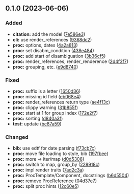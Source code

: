 
<a name="0.1.0"></a>
## 0.1.0 (2023-06-06)

### Added

* **citation:** add the model ([7e586e3](https://github.com/bdarcus/csln/commit/7e586e3))
* **cli:** use render_references ([9368dc2](https://github.com/bdarcus/csln/commit/9368dc2))
* **proc:** options, dates ([4a2a813](https://github.com/bdarcus/csln/commit/4a2a813))
* **proc:** set disabm_condition ([438e484](https://github.com/bdarcus/csln/commit/438e484))
* **proc:** add start of disambiguation ([3b36cf5](https://github.com/bdarcus/csln/commit/3b36cf5))
* **proc:** render_references, render_renderence ([2d4f3f7](https://github.com/bdarcus/csln/commit/2d4f3f7))
* **proc:** grouping, etc. ([e9d8740](https://github.com/bdarcus/csln/commit/e9d8740))

### Fixed

* **proc:** suffix is a letter ([1650d36](https://github.com/bdarcus/csln/commit/1650d36))
* **proc:** missing id field ([eb068e4](https://github.com/bdarcus/csln/commit/eb068e4))
* **proc:** render_references return type ([ae4f13c](https://github.com/bdarcus/csln/commit/ae4f13c))
* **proc:** clippy warning ([31b855f](https://github.com/bdarcus/csln/commit/31b855f))
* **proc:** start at 1 for group index ([172e2f7](https://github.com/bdarcus/csln/commit/172e2f7))
* **proc:** sorting ([d840a3f](https://github.com/bdarcus/csln/commit/d840a3f))
* **test:** update ([bc87a59](https://github.com/bdarcus/csln/commit/bc87a59))

### Changed

* **bib:** use edtf for date parsing ([f73cb7c](https://github.com/bdarcus/csln/commit/f73cb7c))
* **proc:** move file loading to style, bib ([197fbee](https://github.com/bdarcus/csln/commit/197fbee))
* **proc:** more -> iter/map ([d0d5308](https://github.com/bdarcus/csln/commit/d0d5308))
* **proc:** switch to map, group_by ([228918c](https://github.com/bdarcus/csln/commit/228918c))
* **proc:** impl render traits ([7ad2c3a](https://github.com/bdarcus/csln/commit/7ad2c3a))
* **proc:** ProcTemplate/Component, docstrings ([b6d5504](https://github.com/bdarcus/csln/commit/b6d5504))
* **proc:** remove ProcReference ([04d37e7](https://github.com/bdarcus/csln/commit/04d37e7))
* **proc:** split proc hints ([12c60e5](https://github.com/bdarcus/csln/commit/12c60e5))

